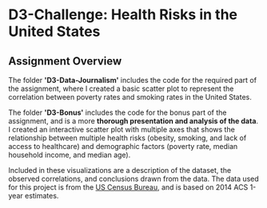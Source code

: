 # D3-Challenge: Health Risks in the United States

Assignment Overview
-------
The folder **'D3-Data-Journalism'** includes the code for the required part of the assignment, where I created a basic scatter plot to represent the correlation between poverty rates and smoking rates in the United States.

The folder **'D3-Bonus'** includes the code for the bonus part of the assignment, and is a more **thorough presentation and analysis of the data**. I created an interactive scatter plot with multiple axes that shows the relationship between multiple health risks (obesity, smoking, and lack of access to healthcare) and demographic factors (poverty rate, median household income, and median age).

Included in these visualizations are a description of the dataset, the observed correlations, and conclusions drawn from the data. The data used for this project is from the [US Census Bureau](https://data.census.gov/cedsci/), and is based on 2014 ACS 1-year estimates. 
